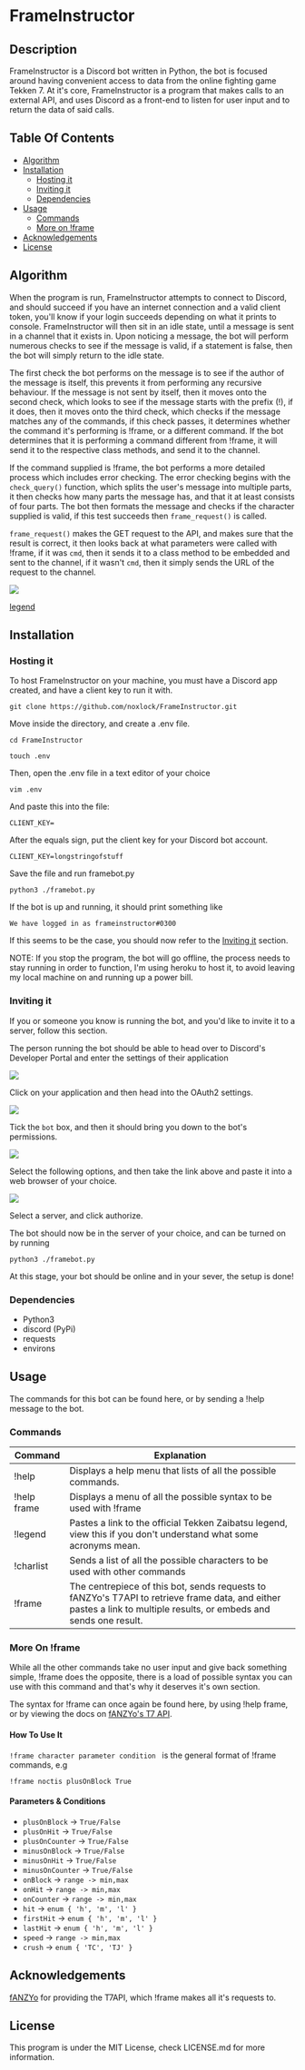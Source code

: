 # FrameInstructor

## Description

FrameInstructor is a Discord bot written in Python, the bot is focused around having convenient access to data from the online fighting game Tekken 7. At it's core, FrameInstructor is a program that makes calls to an external API, and uses Discord as a front-end to listen for user input and to return the data of said calls.



## Table Of Contents

- [Algorithm](https://github.com/noxlock/FrameInstructor#algorithm)
- [Installation](https://github.com/noxlock/FrameInstructor#installation)
  - [Hosting it](https://github.com/noxlock/FrameInstructor#hosting-it)
  - [Inviting it](https://github.com/noxlock/FrameInstructor#inviting-it)
  - [Dependencies](https://github.com/noxlock/FrameInstructor#dependencies)
- [Usage](https://github.com/noxlock/FrameInstructor#Usage)
  - [Commands](https://github.com/noxlock/FrameInstructor#commands)
  - [More on !frame](https://github.com/noxlock/FrameInstructor#more-on-frame)
- [Acknowledgements](https://github.com/noxlock/FrameInstructor#Acknowledgements)
- [License](https://github.com/noxlock/FrameInstructor#License)



## Algorithm

When the program is run, FrameInstructor attempts to connect to Discord, and should succeed if you have an internet connection and a valid client token, you'll know if your login succeeds depending on what it prints to console. FrameInstructor will then sit in an idle state, until a message is sent in a channel that it exists in. Upon noticing a message, the bot will perform numerous checks to see if the message is valid, if a statement is false, then the bot will simply return to the idle state.



The first check the bot performs on the message is to see if the author of the message is itself, this prevents it from performing any recursive behaviour. If the message is not sent by itself, then it moves onto the second check, which looks to see if the message starts with the prefix (!), if it does, then it moves onto the third check, which checks if the message matches any of the commands, if this check passes, it determines whether the command it's performing is !frame, or a different command. If the bot determines that it is performing a command different from !frame, it will send it to the respective class methods, and send it to the channel.



If the command supplied is !frame, the bot performs a more detailed process which includes error checking. The error checking begins with the `check_query()` function, which splits the user's message into multiple parts, it then checks how many parts the message has, and that it at least consists of four parts. The bot then formats the message and checks if the character supplied is valid, if this test succeeds then `frame_request()` is called. 



`frame_request()` makes the GET request to the API, and makes sure that the result is correct, it then looks back at what parameters were called with !frame, if it was `cmd`, then it sends it to a class method to be embedded and sent to the channel, if it wasn't `cmd`, then it simply sends the URL of the request to the channel.

![](./docs/FIFlow.io.png)

 [legend](https://www.smartdraw.com/flowchart/flowchart-symbols.htm)

## Installation

### Hosting it

To host FrameInstructor on your machine, you must have a Discord app created, and have a client key to run it with.

`git clone https://github.com/noxlock/FrameInstructor.git`



Move inside the directory, and create a .env file.

`cd FrameInstructor`

`touch .env`



Then, open the .env file in a text editor of your choice

`vim .env`



And paste this into the file:

`CLIENT_KEY=`



After the equals sign, put the client key for your Discord bot account.

`CLIENT_KEY=longstringofstuff`



Save the file and run framebot.py

`python3 ./framebot.py`



If the bot is up and running, it should print something like

`We have logged in as frameinstructor#0300`



If this seems to be the case, you should now refer to the [Inviting it](https://github.com/noxlock/FrameInstructor#inviting-it) section.



NOTE: If you stop the program, the bot will go offline, the process needs to stay running in order to function, I'm using heroku to host it, to avoid leaving my local machine on and running up a power bill.



### Inviting it

If you or someone you know is running the bot, and you'd like to invite it to a server, follow this section.

The person running the bot should be able to head over to Discord's Developer Portal and enter the settings of their application

![](./docs/appportal.png)



Click on your application and then head into the OAuth2 settings.

![](./docs/oauthselect.png)

Tick the `bot` box, and then it should bring you down to the bot's permissions.



![](./docs/botperms.png)

Select the following options, and then take the link above and paste it into a web browser of your choice.



![](./docs/addtoserver.png)

Select a server, and click authorize.

The bot should now be in the server of your choice, and can be turned on by running 

`python3 ./framebot.py`

At this stage, your bot should be online and in your sever, the setup is done!

### Dependencies

- Python3
- discord (PyPi)
- requests
- environs



## Usage

The commands for this bot can be found here, or by sending a !help message to the bot.



### Commands

| Command     | Explanation                                                  |
| ----------- | ------------------------------------------------------------ |
| !help       | Displays a help menu that lists of all the possible commands. |
| !help frame | Displays a menu of all the possible syntax to be used with !frame |
| !legend     | Pastes a link to the official Tekken Zaibatsu legend, view this if you don't understand what some acronyms mean. |
| !charlist   | Sends a list of all the possible characters to be used with other commands |
| !frame      | The centrepiece of this bot, sends requests to fANZYo's T7API to retrieve frame data,          and either pastes a link to multiple results, or embeds and sends one result. |



### More On !frame

While all the other commands take no user input and give back something simple, !frame does the opposite, there is a load of possible syntax you can use with this command and that's why it deserves it's own section.

The syntax for !frame can once again be found here, by using !help frame, or by viewing the docs on [fANZYo's T7 API](https://github.com/fANZYo/T7api#parameters). 

#### How To Use It

`!frame character parameter condition ` is the general format of !frame commands, e.g

`!frame noctis plusOnBlock True`

#### Parameters & Conditions

- `plusOnBlock` -> `True/False`
- `plusOnHit` -> `True/False`
- `plusOnCounter` -> `True/False`
- `minusOnBlock` -> `True/False`
- `minusOnHit` -> `True/False`
- `minusOnCounter` -> `True/False`
- `onBlock` -> `range -> min,max`
- `onHit` -> `range -> min,max`
- `onCounter` -> `range -> min,max`
- `hit` -> `enum { 'h', 'm', 'l' }` 
- `firstHit` -> `enum { 'h', 'm', 'l' }`
- `lastHit` -> `enum { 'h', 'm', 'l' }`
- `speed` -> `range -> min,max`
- `crush` -> `enum { 'TC', 'TJ' }` 


## Acknowledgements

[fANZYo](https://github.com/fANZYo) for providing the T7API, which !frame makes all it's requests to.

## License

This program is under the MIT License, check LICENSE.md for more information.	





